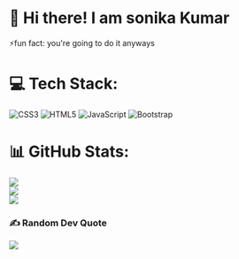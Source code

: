 # 💫 Hi there! I am sonika Kumar
⚡fun fact: you're going to do it anyways



# 💻 Tech Stack:
![CSS3](https://img.shields.io/badge/css3-%231572B6.svg?style=for-the-badge&logo=css3&logoColor=white) ![HTML5](https://img.shields.io/badge/html5-%23E34F26.svg?style=for-the-badge&logo=html5&logoColor=white) ![JavaScript](https://img.shields.io/badge/javascript-%23323330.svg?style=for-the-badge&logo=javascript&logoColor=%23F7DF1E) ![Bootstrap](https://img.shields.io/badge/bootstrap-%23563D7C.svg?style=for-the-badge&logo=bootstrap&logoColor=white)
# 📊 GitHub Stats:
![](https://github-readme-stats.vercel.app/api?username=sonikak004&theme=default&hide_border=false&include_all_commits=false&count_private=false)<br/>
![](https://github-readme-streak-stats.herokuapp.com/?user=sonikak004&theme=default&hide_border=false)<br/>
![](https://github-readme-stats.vercel.app/api/top-langs/?username=sonikak004&theme=default&hide_border=false&include_all_commits=false&count_private=false&layout=compact)


### ✍️ Random Dev Quote
![](https://quotes-github-readme.vercel.app/api?type=horizontal&theme=light)

